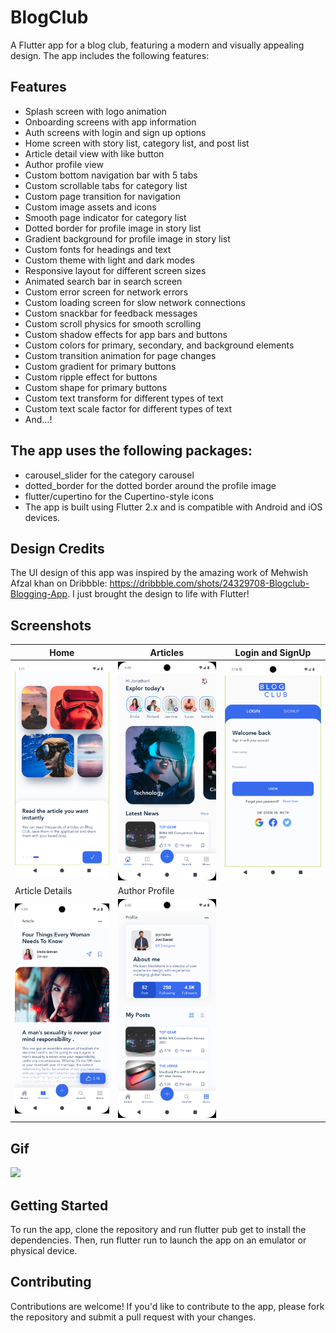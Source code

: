 # BlogClub

A Flutter app for a blog club, featuring a modern and visually appealing design. The app includes the following features:

## Features

* Splash screen with logo animation
* Onboarding screens with app information
* Auth screens with login and sign up options
* Home screen with story list, category list, and post list
* Article detail view with like button
* Author profile view
* Custom bottom navigation bar with 5 tabs
* Custom scrollable tabs for category list
* Custom page transition for navigation
* Custom image assets and icons
* Smooth page indicator for category list
* Dotted border for profile image in story list
* Gradient background for profile image in story list
* Custom fonts for headings and text
* Custom theme with light and dark modes
* Responsive layout for different screen sizes
* Animated search bar in search screen
* Custom error screen for network errors
* Custom loading screen for slow network connections
* Custom snackbar for feedback messages
* Custom scroll physics for smooth scrolling
* Custom shadow effects for app bars and buttons
* Custom colors for primary, secondary, and background elements
* Custom transition animation for page changes
* Custom gradient for primary buttons
* Custom ripple effect for buttons
* Custom shape for primary buttons
* Custom text transform for different types of text
* Custom text scale factor for different types of text
* And...!

## The app uses the following packages:

* carousel_slider for the category carousel
* dotted_border for the dotted border around the profile image
* flutter/cupertino for the Cupertino-style icons
* The app is built using Flutter 2.x and is compatible with Android and iOS devices.

## Design Credits

The UI design of this app was inspired by the amazing work of Mehwish Afzal khan on Dribbble: https://dribbble.com/shots/24329708-Blogclub-Blogging-App. I just brought the design to life with Flutter!

## Screenshots

| Home | Articles | Login and SignUp |
|---|---|---|
| ![Alt text](https://github.com/OracleMatrix/blogclub/blob/main/Screenshot_1722981086.png?raw=true "Optional Title") | ![Alt text](https://github.com/OracleMatrix/blogclub/blob/main/Screenshot_1723473289.png?raw=true "Optional Title") | ![Alt text](https://github.com/OracleMatrix/blogclub/blob/main/Screenshot_1723028060.png?raw=true "Optional Title") |
| Article Details | Author Profile |  |
| ![Alt text](https://github.com/OracleMatrix/blogclub/blob/main/Screenshot_1723473294.png?raw=true "Optional Title") | ![Alt text](https://github.com/OracleMatrix/blogclub/blob/main/Screenshot_1723473301.png?raw=true "Optional Title") |  |

## Gif

![](https://github.com/OracleMatrix/blogclub/blob/main/untitled-ezgif.com-video-to-gif-converter.gif)

## Getting Started

To run the app, clone the repository and run flutter pub get to install the dependencies. Then, run flutter run to launch the app on an emulator or physical device.

## Contributing

Contributions are welcome! If you'd like to contribute to the app, please fork the repository and submit a pull request with your changes.
